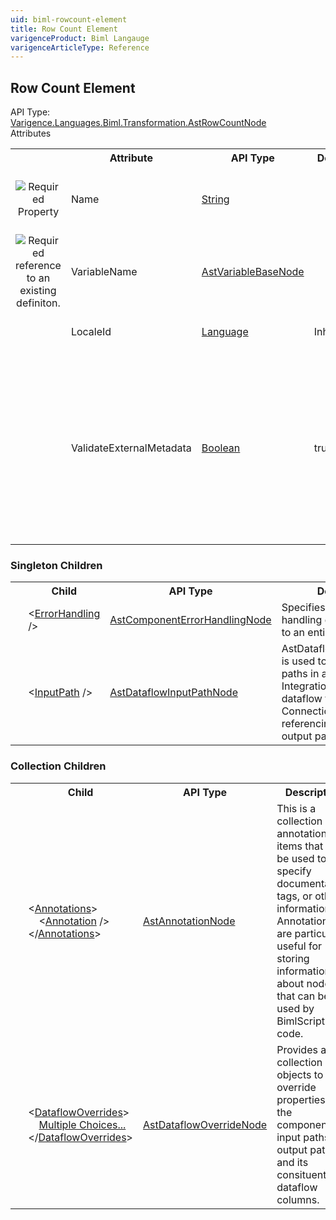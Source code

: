 ```yaml
---
uid: biml-rowcount-element
title: Row Count Element
varigenceProduct: Biml Langauge
varigenceArticleType: Reference
---
```

## Row Count Element<div class="AssemblyInfoGroup"><div class="CrossReferenceGroup"><div class="CrossReferenceHeader">API Type:</div><div class="CrossReferenceValue"><a href="../api-reference/Varigence.Languages.Biml.Transformation.AstRowCountNode.html">Varigence.Languages.Biml.Transformation.AstRowCountNode</a></div></div></div><div class="AttributeGroup"><div class="AttributeGroupHeader">Attributes</div><table id="AttributeList" class="AttributeList"><tbody><tr><th class="AttributeIconColumnHeader">&nbsp;</th><th class="AttributeNameColumnHeader">Attribute</th><th class="AttributeTypeColumnHeader">API Type</th><th class="AttributeDefaultColumnHeader">Default</th><th class="AttributeSummaryColumnHeader">Description</th></tr><tr class="ad0"><td align="center" class="AttributeIcon"><img title="Required Property" src="attributeRequired.png"></td><td class="AttributeName">Name</td><td class="AttributeType"><a href="https://msdn.microsoft.com/en-us/library/System.String.aspx">String</a></td><td class="AttributeDefault">&nbsp;</td><td class="AttributeSummary"><div class ="SummaryItem">Specifies the name of the object.  This name can be used to reference this object from anywhere else in the program.</div></td></tr><tr class="ad1"><td align="center" class="AttributeIcon"><img title="Required reference to an existing definiton." src="attributeRequiredReference.png"></td><td class="AttributeName">VariableName</td><td class="AttributeType"><a href="../api-reference/Varigence.Languages.Biml.Task.AstVariableBaseNode.html">AstVariableBaseNode</a></td><td class="AttributeDefault">&nbsp;</td><td class="AttributeSummary"><div class ="SummaryItem">This value specifies the variable where the total row count is stored.</div></td></tr><tr class="ad0"><td align="center" class="AttributeIcon"><img title="" src="attribute.png"></td><td class="AttributeName">LocaleId</td><td class="AttributeType"><a href="../api-reference/Varigence.Languages.Biml.Cube.Language.html">Language</a></td><td class="AttributeDefault">Inherited</td><td class="AttributeSummary"><div class ="SummaryItem">This value specifies which locale is used by the dataflow task.</div></td></tr><tr class="ad1"><td align="center" class="AttributeIcon"><img title="" src="attribute.png"></td><td class="AttributeName">ValidateExternalMetadata</td><td class="AttributeType"><a href="https://msdn.microsoft.com/en-us/library/System.Boolean.aspx">Boolean</a></td><td class="AttributeDefault">true</td><td class="AttributeSummary"><div class ="SummaryItem">This value specifies whether the data flow transformation is validated against columns that originated in external data sources. When server assets such as tables and stored procedures are created during processing, ValidateExternalMetadata is normally set to False, which prevents validation from completing at compile time.</div></td></tr></tbody></table></div><div class="ChildGroup">### Singleton Children<table id="ChildList" class="ChildList"><tbody><tr><th class="ChildIconColumnHeader">&nbsp;</th><th class="ChildNameColumnHeader">Child</th><th class="ChildTypeColumnHeader">API Type</th><th class="ChildSummaryColumnHeader">Description</th></tr><tr class="cd0"><td align="center" class="ChildIcon"><img title="" src="singletonChild.png"></td><td class="ChildName"><span class="punc">&lt;</span><a href=../api-reference/Varigence.Languages.Biml.Transformation.AstComponentErrorHandlingNode.html">ErrorHandling</a><span class="punc"> /&gt;</span></td><td class="ChildType"><a href="../api-reference/Varigence.Languages.Biml.Transformation.AstComponentErrorHandlingNode.html">AstComponentErrorHandlingNode</a></td><td class="ChildSummary">Specifies the error handling defaults to apply to an entire component</td></tr><tr class="cd1"><td align="center" class="ChildIcon"><img title="" src="singletonChild.png"></td><td class="ChildName"><span class="punc">&lt;</span><a href=../api-reference/Varigence.Languages.Biml.Transformation.AstDataflowInputPathNode.html">InputPath</a><span class="punc"> /&gt;</span></td><td class="ChildType"><a href="../api-reference/Varigence.Languages.Biml.Transformation.AstDataflowInputPathNode.html">AstDataflowInputPathNode</a></td><td class="ChildSummary">AstDataflowInputPathNode is used to model input paths in a SQL Server Integration Services dataflow task.  Connections are made by referencing an appropriate output path.</td></tr></tbody></table></div><div class="ChildGroup">### Collection Children<table id="ChildList" class="ChildList"><tbody><tr><th class="ChildIconColumnHeader">&nbsp;</th><th class="ChildNameColumnHeader">Child</th><th class="ChildTypeColumnHeader">API Type</th><th class="ChildSummaryColumnHeader">Description</th></tr><tr class="cd0"><td align="center" class="ChildIcon"><img title="" src="collectionChild.png"><div class="RequiredIcon" title="Required Child"></div><td class="ChildName"><span class="punc">&lt;</span><a href=Varigence.Languages.Biml.AstNode_Annotations.html">Annotations</a><span class="punc">&gt;</span><br />&nbsp;&nbsp;&nbsp;&nbsp;<span class="punc">&lt;</span><a href=Varigence.Languages.Biml.AstAnnotationNode.html">Annotation</a> <span class="punc">/&gt;</span><br /><span class="punc">&lt;/</span><a href=Varigence.Languages.Biml.AstNode_Annotations.html">Annotations</a><span class="punc">&gt;</span></td><td class="ChildType"><a href="../api-reference/Varigence.Languages.Biml.AstAnnotationNode.html">AstAnnotationNode</a></td><td class="ChildSummary"><div class ="SummaryItem">This is a collection of annotation items that can be used to specify documentation, tags, or other information.  Annotations are particularly useful for storing information about nodes that can be used by BimlScript code.</div></td></tr><tr class="cd1"><td align="center" class="ChildIcon"><img title="" src="collectionChild.png"><div class="RequiredIcon" title="Required Child"></div><td class="ChildName"><span class="punc">&lt;</span><a href=Varigence.Languages.Biml.Transformation.AstTransformationNode_DataflowOverrides.html">DataflowOverrides</a><span class="punc">&gt;</span><br />&nbsp;&nbsp;&nbsp;&nbsp;<a href=Varigence.Languages.Biml.Transformation.AstTransformationNode_DataflowOverrides.html">Multiple Choices...</a><br /><span class="punc">&lt;/</span><a href=Varigence.Languages.Biml.Transformation.AstTransformationNode_DataflowOverrides.html">DataflowOverrides</a><span class="punc">&gt;</span></td><td class="ChildType"><a href="../api-reference/Varigence.Languages.Biml.Transformation.AstDataflowOverrideNode.html">AstDataflowOverrideNode</a></td><td class="ChildSummary"><div class ="SummaryItem">Provides a collection of objects to override properties of the component, its input paths, its output paths, and its consituent dataflow columns.</div></td></tr></tbody></table></div>